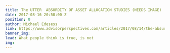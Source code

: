 ```yaml
---
title: The UTTER  ABSURDITY OF ASSET ALLOCATION STUDIES (NEEDS IMAGE)
date: 2017-08-16 20:50:00 Z
position: 0
author: Michael Edesess
link: https://www.advisorperspectives.com/articles/2017/08/14/the-absurdity-of-asset-allocation-studies
banner_img: 
lead: What people think is true, is not
img: 
---
```


